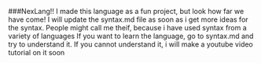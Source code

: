 ###NexLang!!
I made this language as a fun project, but look how far we have come!
I will update the syntax.md file as soon as i get more ideas for the syntax.
People might call me theif, because i have used syntax from a variety of languages
If you want to learn the language, go to syntax.md and try to understand it. If you cannot understand it, i will make a youtube video tutorial on it soon
